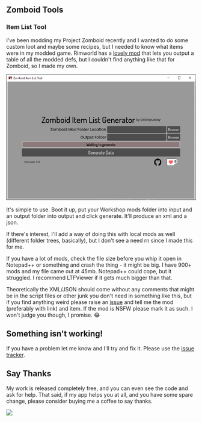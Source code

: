 ## Zomboid Tools
### Item List Tool
I've been modding my Project Zomboid recently and I wanted to do some custom loot and maybe some recipes, but I needed to know what items were in my modded game. Rimworld has a [lovely mod](https://steamcommunity.com/sharedfiles/filedetails/?id=2811310482) that lets you output a table of all the modded defs, but I couldn't find anything like that for Zomboid, so I made my own.
 
 ![enter image description here](https://github.com/sixstepsaway/Zomboid-Tools/blob/main/ItemListTool.png?raw=true)

It's simple to use. Boot it up, put your Workshop mods folder into input and an output folder into output and click generate. It'll produce an xml and a json.

If there's interest, I'll add a way of doing this with local mods as well (different folder trees, basically), but I don't see a need rn since I made this for me.

If you have a lot of mods, check the file size before you whip it open in Notepad++ or something and crash the thing - it might be big. I have 900+ mods and my file came out at 45mb. Notepad++ could cope, but it struggled. I recommend LTFViewer if it gets much bigger than that. 

Theoretically the XML/JSON should come without any comments that might be in the script files or other junk you don't need in something like this, but if you find anything weird please raise an [issue](https://github.com/sixstepsaway/Zomboid-Tools/issues) and tell me the mod (preferably with link) and item. If the mod is NSFW please mark it as such. I won't judge you though, I promise. 😂

## Something isn't working!

If you have a problem let me know and I'll try and fix it. Please use the [issue tracker](https://github.com/sixstepsaway/Zomboid-Tools/issues).

## Say Thanks
My work is released completely free, and you can even see the code and ask for help. That said, if my app helps you at all, and you have some spare change, please consider buying me a coffee to say thanks.

  [![](https://storage.ko-fi.com/cdn/kofi3.png)
](http://ko-fi.com/sixstepsaway)
